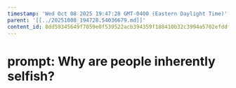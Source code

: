 ```yaml
---
timestamp: 'Wed Oct 08 2025 19:47:28 GMT-0400 (Eastern Daylight Time)'
parent: '[[../20251008_194728.54036679.md]]'
content_id: 8dd59345649f7059e0f539522acb394359f188410b32c3994a5702efddf855b0
---
```


# prompt: Why are people inherently selfish?
